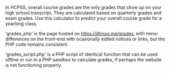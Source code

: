 In HCPSS, overall course grades are the only grades that show up on your high school transcript. They are calculated based on quarterly grades and exam grades. Use this calculator to predict your overall course grade for a yearlong class.

'grades_php' is the page hosted on https://dhruvi.me/grades, with minor differences on the front-end with ocasionally edited notices or links, but the PHP code remains consistent.

'grades_script.php' is a PHP script of identical function that can be used offline or run in a PHP sandbox to calculate grades, if perhaps the website is not functioning properly.
